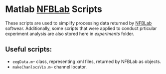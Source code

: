 # Matlab [NFBLab](http://google.com) Scripts

  These scripts are used to simplify processing data returned by [NFBLab](http://google.com) softwear. Additionally, some scripts that were applied to conduct prticular experiment analysis are also stored here in *experiments* folder.
  
## Useful scripts:
-  `eegData.m`– class, representing xml files, returned by NFBLab as objects.
-  `makeChanlocsVis.m`– сhannel locator.
